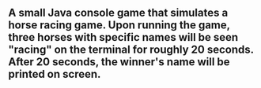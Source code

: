 ## A small Java console game that simulates a horse racing game. Upon running the game, three horses with specific names will be seen "racing" on the terminal for roughly 20 seconds. After 20 seconds, the winner's name will be printed on screen.